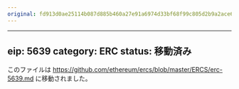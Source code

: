 ```yaml
---
original: fd913d0ae25114b087d885b460a27e91a6974d33bf68f99c805d2b9a2ace6240
---
```


---
eip: 5639
category: ERC
status: 移動済み
---

このファイルは https://github.com/ethereum/ercs/blob/master/ERCS/erc-5639.md に移動されました。